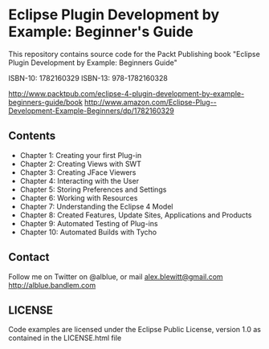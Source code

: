 Eclipse Plugin Development by Example: Beginner's Guide
=======================================================

This repository contains source code for the Packt Publishing book
"Eclipse Plugin Development by Example: Beginners Guide"

ISBN-10: 1782160329
ISBN-13: 978-1782160328

http://www.packtpub.com/eclipse-4-plugin-development-by-example-beginners-guide/book
http://www.amazon.com/Eclipse-Plug--Development-Example-Beginners/dp/1782160329

Contents
--------

 * Chapter 1: Creating your first Plug-in
 * Chapter 2: Creating Views with SWT
 * Chapter 3: Creating JFace Viewers
 * Chapter 4: Interacting with the User
 * Chapter 5: Storing Preferences and Settings
 * Chapter 6: Working with Resources
 * Chapter 7: Understanding the Eclipse 4 Model
 * Chapter 8: Created Features, Update Sites, Applications and Products
 * Chapter 9: Automated Testing of Plug-ins
 * Chapter 10: Automated Builds with Tycho

Contact
-------

Follow me on Twitter on @alblue, or mail alex.blewitt@gmail.com
http://alblue.bandlem.com

LICENSE
-------

Code examples are licensed under the Eclipse Public License, version 1.0
as contained in the LICENSE.html file
